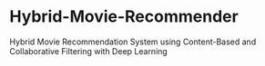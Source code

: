 # Hybrid-Movie-Recommender
Hybrid Movie Recommendation System using Content-Based and Collaborative Filtering with Deep Learning
